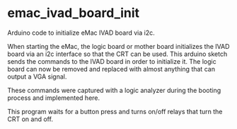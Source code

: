 ﻿# emac_ivad_board_init
Arduino code to initialize eMac IVAD board via i2c.

When starting the eMac, the logic board or mother board initializes the IVAD
board via an i2c interface so that the CRT can be used. This arduino sketch 
sends the commands to the IVAD board in order to initialize it. The logic board
can now be removed and replaced with almost anything that can output a VGA signal. 

These commands were captured with a logic analyzer during the booting process and 
implemented here.

This program waits for a button press and turns on/off relays that turn the
CRT on and off.


